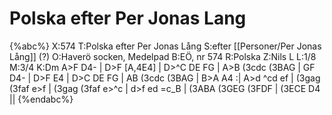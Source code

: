 # Polska efter Per Jonas Lang

{%abc%}
X:574
T:Polska efter Per Jonas Lång
S:efter [[Personer/Per Jonas Lång]] (?)
O:Haverö socken, Medelpad
B:EÖ, nr 574
R:Polska
Z:Nils L
L:1/8
M:3/4
K:Dm
A>F D4- | D>F [A,4E4] | D>^C DE FG | A>B (3cdc (3BAG |
GF D4- | D>F E4 | D>C DE FG | AB (3cdc (3BAG | B>A A4 :| 
A>d ^cd ef | (3gag (3faf e>f | (3gag (3faf e>^c |
d>f ed =c_B | (3ABA (3GEG (3FDF | (3ECE D4 ||
{%endabc%}
